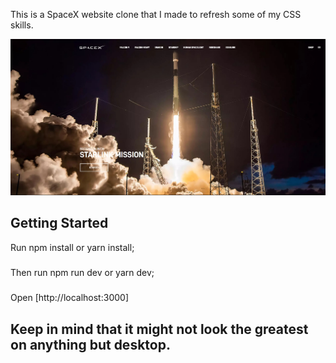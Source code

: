 This is a SpaceX website clone that I made to refresh some of my CSS skills.

![SpaceX website image](/public/readme-img.jpg)

## Getting Started
Run npm install or yarn install;
#####
Then run npm run dev or yarn dev;
#####
Open [http://localhost:3000]

## Keep in mind that it might not look the greatest on anything but desktop.